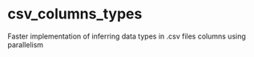 # csv_columns_types
Faster implementation of inferring data types in .csv files columns using parallelism
